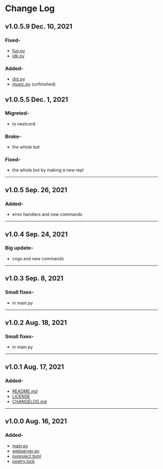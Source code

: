 # Change Log

## v1.0.5.9 Dec. 10, 2021

### Fixed-

- [fun.py](cogs/fun.py)
- [idk.py](cogs/idk.py)

### Added-

- [dot.py](cogs/dot.py)
- [music.py](cogs/music.py) (unfinished)

## v1.0.5.5 Dec. 1, 2021

### Migreted-

- to nextcord

### Broke-

- the whole bot

### Fixed-

- the whole bot by making a new repl

---

## v1.0.5 Sep. 26, 2021

### Added-

- error handlers and new commands

---

## v1.0.4 Sep. 24, 2021

### Big update-

- cogs and new commands

---

## v1.0.3 Sep. 8, 2021

### Small fixes-

- in main.py

---

## v1.0.2 Aug. 18, 2021

### Small fixes-

- in main.py

---

## v1.0.1 Aug. 17, 2021

### Added-

- [README.md](README.md)
- [LICENSE](LICENSE)
- [CHANGELOG.md](CHANGELOG.md)

---

## v1.0.0 Aug. 16, 2021

### Added-

- [main.py](main.py)
- [webserver.py](webserver.py)
- [pyproject.toml](pyproject.toml)
- [poetry.lock](poetry.lock)
